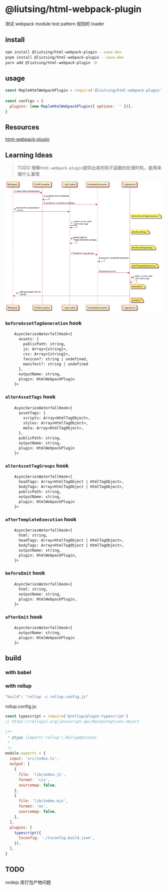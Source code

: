 # @liutsing/html-webpack-plugin

测试 webpack module test pattern 规则的 loader

## install

```sh
npm install @liutsing/html-webpack-plugin --save-dev
pnpm install @liutsing/html-webpack-plugin --save-dev
yarn add @liutsing/html-webpack-plugin -D
```

## usage

```js
const MapleHtmlWebpackPlugin = require('@liutsing/html-webpack-plugin')

const configs = {
  plugins: [new MapleHtmlWebpackPlugin({ options: '' })],
}
```

## Resources

[html-webpack-plugin](https://github.com/jantimon/html-webpack-plugin)

## Learning Ideas

> TODO 理解`html-webpack-plugin`提供出来的钩子函数的处理时机，能用来做什么事情

![html-webpack-plugin flow时序图](./flow.png)

### `beforeAssetTagGeneration` hook

```
    AsyncSeriesWaterfallHook<{
      assets: {
        publicPath: string,
        js: Array<{string}>,
        css: Array<{string}>,
        favicon?: string | undefined,
        manifest?: string | undefined
      },
      outputName: string,
      plugin: HtmlWebpackPlugin
    }>
```

### `alterAssetTags` hook

```
    AsyncSeriesWaterfallHook<{
      assetTags: {
        scripts: Array<HtmlTagObject>,
        styles: Array<HtmlTagObject>,
        meta: Array<HtmlTagObject>,
      },
      publicPath: string,
      outputName: string,
      plugin: HtmlWebpackPlugin
    }>
```

### `alterAssetTagGroups` hook

```
    AsyncSeriesWaterfallHook<{
      headTags: Array<HtmlTagObject | HtmlTagObject>,
      bodyTags: Array<HtmlTagObject | HtmlTagObject>,
      publicPath: string,
      outputName: string,
      plugin: HtmlWebpackPlugin
    }>
```

### `afterTemplateExecution` hook

```
    AsyncSeriesWaterfallHook<{
      html: string,
      headTags: Array<HtmlTagObject | HtmlTagObject>,
      bodyTags: Array<HtmlTagObject | HtmlTagObject>,
      outputName: string,
      plugin: HtmlWebpackPlugin,
    }>
```

### `beforeEmit` hook

```
    AsyncSeriesWaterfallHook<{
      html: string,
      outputName: string,
      plugin: HtmlWebpackPlugin,
    }>
```

### `afterEmit` hook

```
    AsyncSeriesWaterfallHook<{
      outputName: string,
      plugin: HtmlWebpackPlugin
    }>
```

## build

### with babel

### with rollup

```sh
"build": "rollup -c rollup.config.js"
```

rollup.config.js:

```js
const typescript = require('@rollup/plugin-typescript')
// https://rollupjs.org/javascript-api/#outputoptions-object

/**
 * @type {import('rollup').RollupOptions}
 *
 */
module.exports = {
  input: 'src/index.ts',
  output: [
    {
      file: 'lib/index.js',
      format: 'cjs',
      sourcemap: false,
    },
    {
      file: 'lib/index.mjs',
      format: 'es',
      sourcemap: false,
    },
  ],
  plugins: [
    typescript({
      tsconfig: './tsconfig.build.json',
    }),
  ],
}
```

## TODO

nodejs 库打包产物问题
